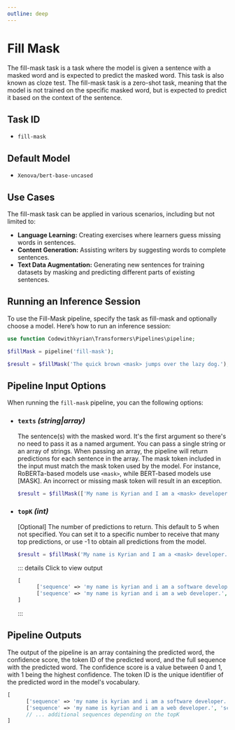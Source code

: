 ```yaml
---
outline: deep
---
```


# Fill Mask

The fill-mask task is a task where the model is given a sentence with a masked word and is expected to predict the
masked word. This task is also known as cloze test. The fill-mask task is a zero-shot task, meaning that the model is
not trained on the specific masked word, but is expected to predict it based on the context of the sentence.

## Task ID

- `fill-mask`

## Default Model

- `Xenova/bert-base-uncased`

## Use Cases

The fill-mask task can be applied in various scenarios, including but not limited to:

- **Language Learning:** Creating exercises where learners guess missing words in sentences.
- **Content Generation:** Assisting writers by suggesting words to complete sentences.
- **Text Data Augmentation:**  Generating new sentences for training datasets by masking and predicting different parts
  of existing sentences.

## Running an Inference Session

To use the Fill-Mask pipeline, specify the task as fill-mask and optionally choose a model. Here’s how to run an
inference session:

```php
use function Codewithkyrian\Transformers\Pipelines\pipeline;

$fillMask = pipeline('fill-mask');

$result = $fillMask('The quick brown <mask> jumps over the lazy dog.');
```

## Pipeline Input Options

When running the `fill-mask` pipeline, you can the following options:

- ### `texts` *(string|array)*
  The sentence(s) with the masked word. It's the first argument so there's no need to pass it as a named argument. You
  can pass a single string or an array of strings. When passing an array, the pipeline will return predictions for each
  sentence in the array. The mask token included in the input must match the mask token used by the model. For instance,
  RoBERTa-based models use `<mask>`, while BERT-based models use [MASK]. An incorrect or missing mask token will result
  in an exception.

  ```php
  $result = $fillMask(['My name is Kyrian and I am a <mask> developer.', 'I am a <mask> developer.']);
  ```

- ### `topK` *(int)*
  [Optional] The number of predictions to return. This default to 5 when not specified. You can set it to a specific number to
  receive that many top predictions, or use -1 to obtain all predictions from the model.

  ```php
  $result = $fillMask('My name is Kyrian and I am a <mask> developer.', topK: 2);
  ```

  ::: details Click to view output
  ```php
  [
        ['sequence' => 'my name is kyrian and i am a software developer.', 'score' => 0.9995354418754578, 'token' => 50264, 'token_str' => 'software'],
        ['sequence' => 'my name is kyrian and i am a web developer.', 'score' => 0.9604645581245422368, 'token' => 4773, 'token_str' => 'web'],
  ]
  ```
  :::

## Pipeline Outputs

The output of the pipeline is an array containing the predicted word, the confidence score, the token ID of the
predicted word, and the full sequence with the predicted word. The confidence score is a value between 0 and 1, with 1
being the highest confidence. The token ID is the unique identifier of the predicted word in the model's vocabulary.

```php
[
      ['sequence' => 'my name is kyrian and i am a software developer.', 'score' => 0.9995354418754578, 'token' => 50264, 'token_str' => 'software'],
      ['sequence' => 'my name is kyrian and i am a web developer.', 'score' => 0.9604645581245422368, 'token' => 4773, 'token_str' => 'web'],
      // ... additional sequences depending on the topK
]
```
